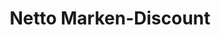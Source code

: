 ---
title: "Netto Marken-Discount"
url: /gera/netto-marken-discount-theaterstrasse/
shop: Supermarkt
---